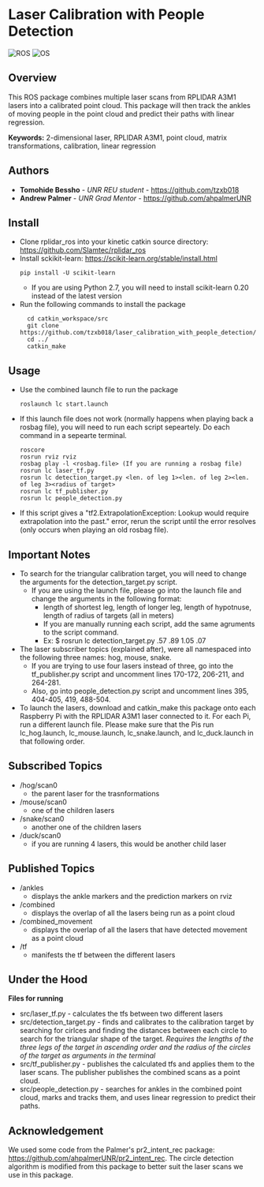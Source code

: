 Laser Calibration with People Detection
===========
![ROS](https://img.shields.io/badge/ROS-Kinetic-brightgreen.svg)  ![OS](https://img.shields.io/badge/OS-Ubuntu%2016.04-orange.svg )

Overview
------------------
This ROS package combines multiple laser scans from RPLIDAR A3M1 lasers into a calibrated point cloud. This package will then track the ankles of moving people in the point cloud and predict their paths with linear regression. 

**Keywords:** 2-dimensional laser, RPLIDAR A3M1, point cloud, matrix transformations, calibration, linear regression

## Authors

* **Tomohide Bessho** - *UNR REU student* - https://github.com/tzxb018
* **Andrew Palmer** - *UNR Grad Mentor* - https://github.com/ahpalmerUNR

Install
-------------------
- Clone rplidar_ros into your kinetic catkin source directory: https://github.com/Slamtec/rplidar_ros
- Install sckikit-learn: https://scikit-learn.org/stable/install.html
  ```
  pip install -U scikit-learn
  ```
  - If you are using Python 2.7, you will need to install scikit-learn 0.20 instead of the latest version
- Run the following commands to install the package
  ```
	cd catkin_workspace/src
	git clone https://github.com/tzxb018/laser_calibration_with_people_detection/
	cd ../
	catkin_make
  ```
Usage
-------------------
- Use the combined launch file to run the package
  ```
  roslaunch lc start.launch
  ```
- If this launch file does not work (normally happens when playing back a rosbag file), you will need to run each script sepeartely. Do each command in a sepearte terminal.
    ```
    roscore
    rosrun rviz rviz
    rosbag play -l <rosbag.file> (If you are running a rosbag file)
    rosrun lc laser_tf.py
    rosrun lc detection_target.py <len. of leg 1><len. of leg 2><len. of leg 3><radius of target>
    rosrun lc tf_publisher.py
    rosrun lc people_detection.py
    ```
- If this script gives a "tf2.ExtrapolationException: Lookup would require extrapolation into the past." error, rerun the script until the error resolves (only occurs when playing an old rosbag file).  
      
Important Notes
-------------------
- To search for the triangular calibration target, you will need to change the arguments for the detection_target.py script.
    - If you are using the launch file, please go into the launch file and change the arguments in the following format:
      - length of shortest leg, length of longer leg, length of hypotnuse, length of radius of targets (all in meters)
      - If you are manually running each script, add the same agruments to the script command. 
      - Ex: $ rosrun lc detection_target.py .57 .89 1.05 .07
- The laser subscriber topics (explained after), were all namespaced into the following three names: hog, mouse, snake. 
    - If you are trying to use four lasers instead of three, go into the tf_publisher.py script and uncomment lines 170-172, 206-211, and 264-281. 
    - Also, go into people_detection.py script and uncomment lines 395, 404-405, 419, 488-504.
- To launch the lasers, download and catkin_make this package onto each Raspberry Pi with the RPLIDAR A3M1 laser connected to it. For each Pi, run a different launch file. Please make sure that the Pis run lc_hog.launch, lc_mouse.launch, lc_snake.launch, and lc_duck.launch in that following order.

Subscribed Topics
-------------------
- /hog/scan0
  - the parent laser for the trasnformations
- /mouse/scan0
  - one of the children lasers
- /snake/scan0 
  - another one of the children lasers
- /duck/scan0
  - if you are running 4 lasers, this would be another child laser

Published Topics
-------------------
- /ankles
  - displays the ankle markers and the prediction markers on rviz
- /combined
  - displays the overlap of all the lasers being run as a point cloud
- /combined_movement
  - displays the overlap of all the lasers that have detected movement as a point cloud
- /tf
  - manifests the tf between the different lasers
  
Under the Hood
-------------------
**Files for running**

- src/laser_tf.py - calculates the tfs between two different lasers
- src/detection_target.py - finds and calibrates to the calibration target by searching for cirlces and finding the distances between each circle to search for the triangular shape of the target. *Requires the lengths of the three legs of the target in ascending order and the radius of the circles of the target as arguments in the terminal*
- src/tf_publisher.py - publishes the calculated tfs and applies them to the laser scans. The publisher publishes the combined scans as a point cloud.
- src/people_detection.py - searches for ankles in the combined point cloud, marks and tracks them, and uses linear regression to predict their paths.

Acknowledgement
-------------------
We used some code from the Palmer's pr2_intent_rec package: https://github.com/ahpalmerUNR/pr2_intent_rec.
The circle detection algorithm is modified from this package to better suit the laser scans we use in this package. 

